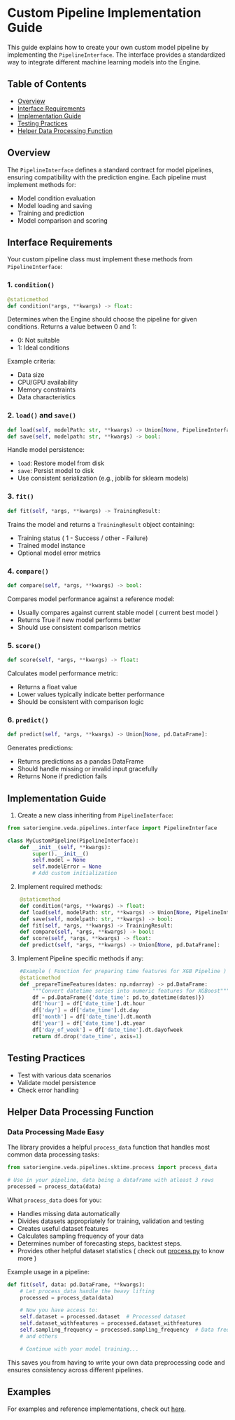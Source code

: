 # Custom Pipeline Implementation Guide

This guide explains how to create your own custom model pipeline by implementing the `PipelineInterface`. The interface provides a standardized way to integrate different machine learning models into the Engine.

## Table of Contents
- [Overview](#overview)
- [Interface Requirements](#interface-requirements)
- [Implementation Guide](#implementation-guide)
- [Testing Practices](#testing-practices)
- [Helper Data Processing Function](#helper-data-processing-function)

## Overview

The `PipelineInterface` defines a standard contract for model pipelines, ensuring compatibility with the prediction engine. Each pipeline must implement methods for:
- Model condition evaluation
- Model loading and saving
- Training and prediction
- Model comparison and scoring

## Interface Requirements

Your custom pipeline class must implement these methods from `PipelineInterface`:

### 1. `condition()`
```python
@staticmethod
def condition(*args, **kwargs) -> float:
```
Determines when the Engine should choose the pipeline for given conditions. Returns a value between 0 and 1:
- 0: Not suitable
- 1: Ideal conditions

Example criteria:
- Data size
- CPU/GPU availability
- Memory constraints
- Data characteristics

### 2. `load()` and `save()`
```python
def load(self, modelPath: str, **kwargs) -> Union[None, PipelineInterface]:
def save(self, modelpath: str, **kwargs) -> bool:
```
Handle model persistence:
- `load`: Restore model from disk
- `save`: Persist model to disk
- Use consistent serialization (e.g., joblib for sklearn models)

### 3. `fit()`
```python
def fit(self, *args, **kwargs) -> TrainingResult:
```
Trains the model and returns a `TrainingResult` object containing:
- Training status ( 1 - Success / other - Failure)
- Trained model instance
- Optional model error metrics

### 4. `compare()`
```python
def compare(self, *args, **kwargs) -> bool:
```
Compares model performance against a reference model:
- Usually compares against current stable model ( current best model )
- Returns True if new model performs better
- Should use consistent comparison metrics

### 5. `score()`
```python
def score(self, *args, **kwargs) -> float:
```
Calculates model performance metric:
- Returns a float value
- Lower values typically indicate better performance
- Should be consistent with comparison logic

### 6. `predict()`
```python
def predict(self, *args, **kwargs) -> Union[None, pd.DataFrame]:
```
Generates predictions:
- Returns predictions as a pandas DataFrame
- Should handle missing or invalid input gracefully
- Returns None if prediction fails

## Implementation Guide

1. Create a new class inheriting from `PipelineInterface`:
```python
from satoriengine.veda.pipelines.interface import PipelineInterface

class MyCustomPipeline(PipelineInterface):
    def __init__(self, **kwargs):
        super().__init__()
        self.model = None
        self.modelError = None
        # Add custom initialization
```

2. Implement required methods:
```python
    @staticmethod
    def condition(*args, **kwargs) -> float:
    def load(self, modelPath: str, **kwargs) -> Union[None, PipelineInterface]:
    def save(self, modelpath: str, **kwargs) -> bool:
    def fit(self, *args, **kwargs) -> TrainingResult:
    def compare(self, *args, **kwargs) -> bool:
    def score(self, *args, **kwargs) -> float:
    def predict(self, *args, **kwargs) -> Union[None, pd.DataFrame]:
```

3. Implement Pipeline specific methods if any:
```python
    #Example ( Function for preparing time features for XGB Pipeline )
    @staticmethod
    def _prepareTimeFeatures(dates: np.ndarray) -> pd.DataFrame:
        """Convert datetime series into numeric features for XGBoost"""
        df = pd.DataFrame({'date_time': pd.to_datetime(dates)})
        df['hour'] = df['date_time'].dt.hour
        df['day'] = df['date_time'].dt.day
        df['month'] = df['date_time'].dt.month
        df['year'] = df['date_time'].dt.year
        df['day_of_week'] = df['date_time'].dt.dayofweek
        return df.drop('date_time', axis=1)
```

## Testing Practices

   - Test with various data scenarios
   - Validate model persistence
   - Check error handling

## Helper Data Processing Function

### Data Processing Made Easy
The library provides a helpful `process_data` function that handles most common data processing tasks:

```python
from satoriengine.veda.pipelines.sktime.process import process_data

# Use in your pipeline, data being a dataframe with atleast 3 rows
processed = process_data(data)
```

What `process_data` does for you:
- Handles missing data automatically
- Divides datasets appropriately for training, validation and testing
- Creates useful dataset features
- Calculates sampling frequency of your data
- Determines number of forecasting steps, backtest steps.
- Provides other helpful dataset statistics ( check out [process.py](satoriengine/veda/pipelines/sktime/process.py) to know more )

Example usage in a pipeline:
```python
def fit(self, data: pd.DataFrame, **kwargs):
    # Let process_data handle the heavy lifting
    processed = process_data(data)

    # Now you have access to:
    self.dataset = processed.dataset  # Processed dataset
    self.dataset_withfeatures = processed.dataset_withfeatures
    self.sampling_frequency = processed.sampling_frequency  # Data frequency
    # and others

    # Continue with your model training...
```

This saves you from having to write your own data preprocessing code and ensures consistency across different pipelines.

## Examples

For examples and reference implementations, check out [here](satoriengine/veda/pipelines).
